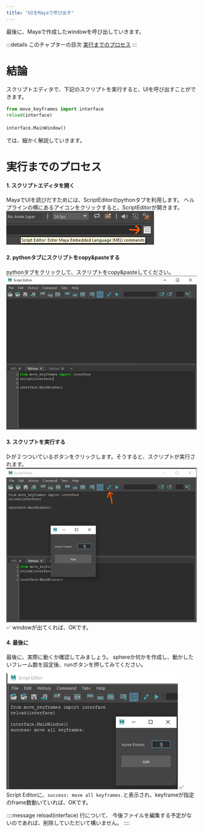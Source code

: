 ```yaml
---
title: "UIをMayaで呼び出す"
---
```


最後に、Mayaで作成したwindowを呼び出していきます。

:::details このチャプターの目次
[実行までのプロセス](#実行までのプロセス)
:::

# 結論
スクリプトエディタで、下記のスクリプトを実行すると、UIを呼び出すことができます。
```py
from move_keyframes import interface
reload(interface)

interface.MainWindow()
```
では、細かく解説していきます。

# 実行までのプロセス

#### 1. スクリプトエディタを開く
MayaでUIを読びだすためには、ScriptEditorのpythonタブを利用します。
ヘルプラインの横にあるアイコンをクリックすると、ScriptEditorが開きます。
![](/images/edit-keyframes-in-a-scene/06_run_in_maya/2023-05-08-00-24-21.png)

#### 2. pythonタブにスクリプトをcopy&pasteする
pythonタブをクリックして、スクリプトをcopy&pasteしてください。
![](/images/edit-keyframes-in-a-scene/06_run_in_maya/2023-05-08-00-30-11.png)

#### 3. スクリプトを実行する
▷が２つついているボタンをクリックします。そうすると、スクリプトが実行されます。
![](/images/edit-keyframes-in-a-scene/06_run_in_maya/2023-05-08-00-39-54.png)
✅ windowが出てくれば、OKです。

#### 4. 最後に
最後に、実際に動くか確認してみましょう。
sphereか何かを作成し、動かしたいフレーム数を設定後、runボタンを押してみてください。

![](/images/edit-keyframes-in-a-scene/06_run_in_maya/2023-05-08-00-52-57.png)
✅ Script Editorに、`success: move all keyframes.`と表示され、keyframeが指定のframe数動いていれば、OKです。

::::message
reload(interface) 行について、
今後ファイルを編集する予定がないのであれば、削除していただいて構いません。
::::